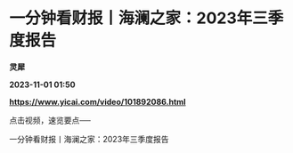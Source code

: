 # 一分钟看财报丨海澜之家：2023年三季度报告
**灵犀**

**2023-11-01 01:50**

**https://www.yicai.com/video/101892086.html**

点击视频，速览要点──

一分钟看财报丨海澜之家：2023年三季度报告